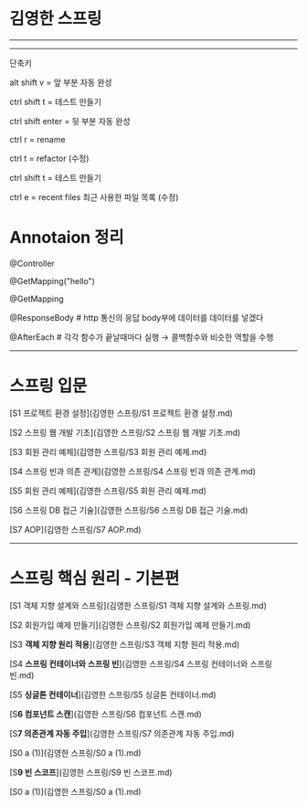 # 김영한 스프링

---

---

단축키

alt   shift   v = 앞 부분 자동 완성

ctrl   shift   t = 테스트 만들기

ctrl   shift   enter = 뒷 부분 자동 완성

ctrl   r = rename

ctrl   t = refactor (수정)

ctrl   shift   t = 테스트 만들기

ctrl   e = recent files 최근 사용한 파일 목록 (수정)

# Annotaion 정리

@Controller

@GetMapping("hello")

@GetMapping  

@ResponseBody  # http 통신의 응답 body부에 데이터를 데이터를 넣겠다 

@AfterEach  # 각각 함수가 끝날때마다 실행 → 콜백함수와 비슷한 역할을 수행

---

# 스프링 입문

[S1 프로젝트 환경 설정](김영한 스프링/S1 프로젝트 환경 설정.md)

[S2 스프링 웹 개발 기초](김영한 스프링/S2 스프링 웹 개발 기초.md)

[S3 회원 관리 예제](김영한 스프링/S3 회원 관리 예제.md)

[S4 스프링 빈과 의존 관계](김영한 스프링/S4 스프링 빈과 의존 관계.md)

[S5 회원 관리 예제](김영한 스프링/S5 회원 관리 예제.md)

[S6 스프링 DB 접근 기술](김영한 스프링/S6 스프링 DB 접근 기술.md)

[S7 AOP](김영한 스프링/S7 AOP.md)

---

# 스프링 핵심 원리 - 기본편

[S1 객체 지향 설계와 스프링](김영한 스프링/S1 객체 지향 설계와 스프링.md)

[S2 회원가입 예제 만들기](김영한 스프링/S2 회원가입 예제 만들기.md)

[S3 **객체 지향 원리 적용**](김영한 스프링/S3 객체 지향 원리 적용.md)

[S4 **스프링 컨테이너와 스프링 빈**](김영한 스프링/S4 스프링 컨테이너와 스프링 빈.md)

[S5 **싱글톤 컨테이너**](김영한 스프링/S5 싱글톤 컨테이너.md)

[S**6 컴포넌트 스캔**](김영한 스프링/S6 컴포넌트 스캔.md)

[S**7 의존관계 자동 주입**](김영한 스프링/S7 의존관계 자동 주입.md)

[S0 a (1)](김영한 스프링/S0 a (1).md)

[S**9 빈 스코프**](김영한 스프링/S9 빈 스코프.md)

[S0 a (1)](김영한 스프링/S0 a (1).md)